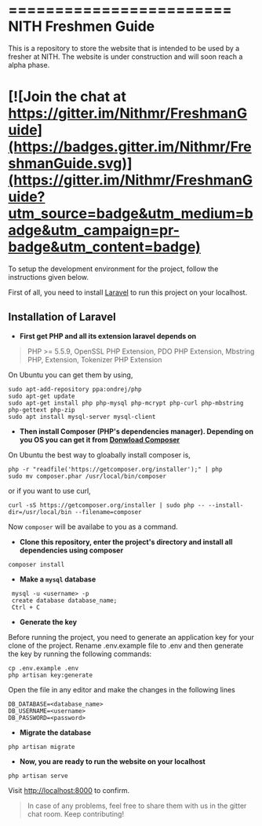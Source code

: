 ========================
NITH Freshmen Guide
========================

This is a repository to store the website that is intended to be used by a fresher at NITH.
The website is under construction and will soon reach a alpha phase.


[![Join the chat at https://gitter.im/Nithmr/FreshmanGuide](https://badges.gitter.im/Nithmr/FreshmanGuide.svg)](https://gitter.im/Nithmr/FreshmanGuide?utm_source=badge&utm_medium=badge&utm_campaign=pr-badge&utm_content=badge)
=======
To setup the development environment for the project, follow the instructions given below.

First of all, you need to install [Laravel](https://laravel.com) to run this project on your localhost.

Installation of Laravel
------------------------

* **First get PHP and all its extension laravel depends on**

> PHP >= 5.5.9, OpenSSL PHP Extension, PDO PHP Extension, Mbstring PHP, Extension, Tokenizer PHP Extension

On Ubuntu you can get them by using,
```
sudo apt-add-repository ppa:ondrej/php
sudo apt-get update
sudo apt-get install php php-mysql php-mcrypt php-curl php-mbstring php-gettext php-zip
sudo apt install mysql-server mysql-client
```

* **Then install Composer (PHP's dependencies manager). Depending on you OS you can get it from [Donwload Composer](https://getcomposer.org/download/)**

On Ubuntu the best way to gloabally install composer is,
```
php -r "readfile('https://getcomposer.org/installer');" | php
sudo mv composer.phar /usr/local/bin/composer
```
or if you want to use curl,
```
curl -sS https://getcomposer.org/installer | sudo php -- --install-dir=/usr/local/bin --filename=composer
```
Now `composer` will be availabe to you as a command.

* **Clone this repository, enter the project's directory and install all dependencies using composer**
```
composer install
```

* **Make a `mysql` database**
```
 mysql -u <username> -p
 create database database_name;
 Ctrl + C
```

* **Generate the key**

Before running the project, you need to generate an application key for your clone of the project. Rename .env.example file to .env and then generate the key by running the following commands:
```
cp .env.example .env
php artisan key:generate
```
Open the file in any editor and make the changes in the following lines

```
DB_DATABASE=<database_name>
DB_USERNAME=<username>
DB_PASSWORD=<password>
```
* **Migrate the database**
```
php artisan migrate
```

* **Now, you are ready to run the website on your localhost**
```
php artisan serve
```
Visit [http://localhost:8000](http://localhost:8000) to confirm.

> In case of any problems, feel free to share them with us in the gitter chat room. Keep contributing!

